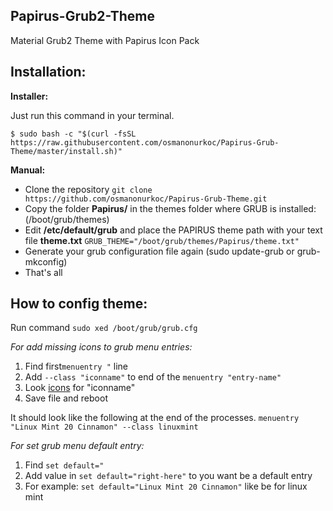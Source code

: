 
## Papirus-Grub2-Theme
Material Grub2 Theme with Papirus Icon Pack

## Installation:

**Installer:**

Just run this command in your terminal.

    $ sudo bash -c "$(curl -fsSL https://raw.githubusercontent.com/osmanonurkoc/Papirus-Grub-Theme/master/install.sh)"

**Manual:**

 - Clone the repository `git clone https://github.com/osmanonurkoc/Papirus-Grub-Theme.git`
 - Copy the folder **Papirus/** in the themes folder where GRUB is installed: (/boot/grub/themes)
 - Edit  **/etc/default/grub**  and place the PAPIRUS theme path with your text file  **theme.txt**
`GRUB_THEME="/boot/grub/themes/Papirus/theme.txt"`
 -  Generate your grub configuration file again (sudo update-grub or grub-mkconfig)
 - That's all

## How to config theme:

Run command `sudo xed /boot/grub/grub.cfg`

*For add missing icons to grub menu entries:*

 1. Find first`menuentry "` line
 2. Add `--class "iconname"` to end of the `menuentry "entry-name"` 
 3. Look [icons](https://github.com/osmanonurkoc/Papirus-Grub-Theme/tree/master/Papirus/icons) for "iconname"
 4. Save file and reboot

It should look like the following at the end of the processes.
  `menuentry "Linux Mint 20 Cinnamon" --class linuxmint`

*For set  grub menu default entry:*

 1. Find `set default="`
 2. Add value in `set default="right-here"` to you want be a default entry
 3. For example: `set default="Linux Mint 20 Cinnamon"` like be for linux mint

 
